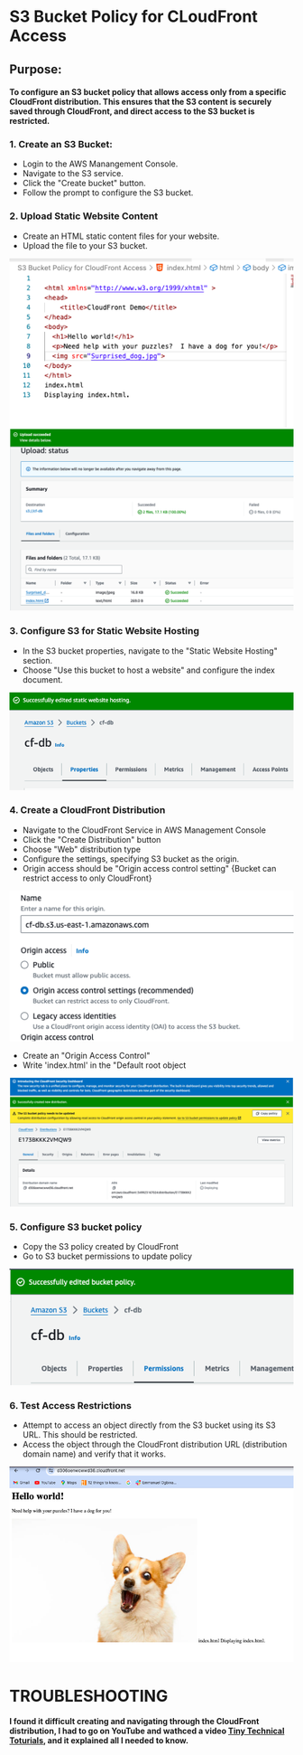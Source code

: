 # S3 Bucket Policy for CLoudFront Access

## Purpose:
#### To configure an S3 bucket policy that allows access only from a specific CloudFront distribution. This ensures that the S3 content is securely saved through CloudFront, and direct access to the S3 bucket is restricted.

### 1. Create an S3 Bucket:
- Login to the AWS Manangement Console.
- Navigate to the S3 service.
- Click the "Create bucket" button.
- Follow the prompt to configure the S3 bucket.

### 2. Upload Static Website Content
- Create an HTML static content files for your website.
- Upload the file to your S3 bucket.

![html file](./img/html.png)
![html file](./img/o-html.png)

### 3. Configure S3 for Static Website Hosting
- In the S3 bucket properties, navigate to the "Static Website Hosting" section.
- Choose "Use this bucket to host a website" and configure the index document.

![Enable Static Website](./img/e-static.png)

### 4. Create a CloudFront Distribution
- Navigate to the CloudFront Service in AWS Management Console
- Click the "Create Distribution" button
- Choose "Web" distribution type
- Configure the settings, specifying S3 bucket as the origin.
- Origin access should be "Origin access control setting" {Bucket can restrict access to only CloudFront}

![Origin Access](./img/origin-access.png)
- Create an "Origin Access Control"
- Write 'index.html' in the "Default root object

![Created CloudFront Distribution](./img/cf-dist..png)

### 5. Configure S3 bucket policy
- Copy the S3 policy created by CloudFront
- Go to S3 bucket permissions to update policy

![Updated Object Policy](./img/updated-policy.png)

### 6. Test Access Restrictions
- Attempt to access an object directly from the S3 bucket using its S3 URL. This should be restricted.
- Access the object through the CloudFront distribution URL (distribution domain name) and verify that it works.

![Accessing object URL in CLoudFront](./img/access-URL.png)

# TROUBLESHOOTING
#### I found it difficult creating and navigating through the CloudFront distribution, I had to go on YouTube and wathced a video [Tiny Technical Toturials](https://www.youtube.com/watch?v=GUfAQUjA3a0&t=235s), and it explained all I needed to know. 